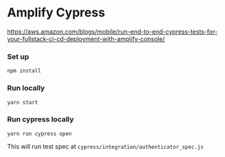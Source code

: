 # Amplify Cypress 

https://aws.amazon.com/blogs/mobile/run-end-to-end-cypress-tests-for-your-fullstack-ci-cd-deployment-with-amplify-console/

### Set up
```
npm install
```

### Run locally
```
yarn start
```

### Run cypress locally
```
yarn run cypress open
```

This will run test spec at `cypress/integration/authenticator_spec.js`
